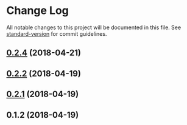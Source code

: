 # Change Log

All notable changes to this project will be documented in this file. See [standard-version](https://github.com/conventional-changelog/standard-version) for commit guidelines.

<a name="0.2.4"></a>
## [0.2.4](https://github.com/davidecavaliere/ts-debug/compare/v0.2.2...v0.2.4) (2018-04-21)



<a name="0.2.2"></a>
## [0.2.2](https://github.com/davidecavaliere/ts-debug/compare/v0.2.1...v0.2.2) (2018-04-19)



<a name="0.2.1"></a>
## [0.2.1](https://github.com/davidecavaliere/ts-debug/compare/v0.1.2...v0.2.1) (2018-04-19)



<a name="0.1.2"></a>
## 0.1.2 (2018-04-19)
